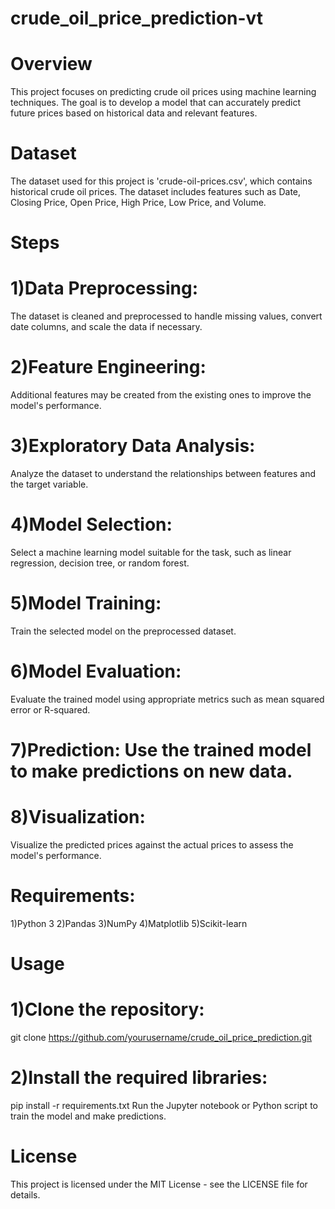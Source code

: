 # crude_oil_price_prediction-vt
# Overview
This project focuses on predicting crude oil prices using machine learning techniques. The goal is to develop a model that can accurately predict future prices based on historical data and relevant features.

# Dataset
The dataset used for this project is 'crude-oil-prices.csv', which contains historical crude oil prices. The dataset includes features such as Date, Closing Price, Open Price, High Price, Low Price, and Volume.

# Steps

# 1)Data Preprocessing: 
The dataset is cleaned and preprocessed to handle missing values, convert date columns, and scale the data if necessary.
# 2)Feature Engineering: 
Additional features may be created from the existing ones to improve the model's performance.
# 3)Exploratory Data Analysis: 
Analyze the dataset to understand the relationships between features and the target variable.
# 4)Model Selection: 
Select a machine learning model suitable for the task, such as linear regression, decision tree, or random forest.
# 5)Model Training: 
Train the selected model on the preprocessed dataset.
# 6)Model Evaluation: 
Evaluate the trained model using appropriate metrics such as mean squared error or R-squared.
# 7)Prediction: Use the trained model to make predictions on new data.
# 8)Visualization:
Visualize the predicted prices against the actual prices to assess the model's performance.

# Requirements:
1)Python 3
2)Pandas
3)NumPy
4)Matplotlib
5)Scikit-learn

# Usage
# 1)Clone the repository: 
git clone https://github.com/yourusername/crude_oil_price_prediction.git
# 2)Install the required libraries:
pip install -r requirements.txt
Run the Jupyter notebook or Python script to train the model and make predictions.

# License
This project is licensed under the MIT License - see the LICENSE file for details.











